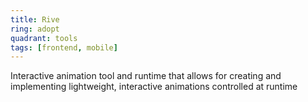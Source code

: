 ```yaml
---
title: Rive
ring: adopt
quadrant: tools
tags: [frontend, mobile]
---
```


Interactive animation tool and runtime that allows for creating and implementing lightweight, interactive animations controlled at runtime
